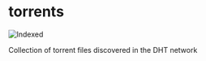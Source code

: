 torrents 
========
![Indexed](https://img.shields.io/badge/indexed-141832-blue)

Collection of torrent files discovered in the DHT network
